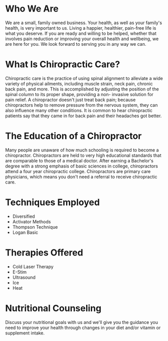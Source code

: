 # Who We Are
We are a small, family owned business. Your health, as well as your family's health, is very important to
us. Living a happier, healthier, pain-free life is what you deserve. If you are
ready and willing to be helped, whether that involves pain reduction or improving
your overall health and wellbeing, we are here for you. We look forward to serving you in any way we can.

# What Is Chiropractic Care?
Chiropractic care is the practice of using spinal alignment to alleviate a
wide variety of physical ailments, including muscle strain, neck pain,
chronic back pain, and more. This is accomplished by adjusting the
position of the spinal column to its proper shape, providing a non-
invasive solution for pain relief. A chiropractor doesn't just treat back pain;
because chiropractors help to remove pressure from the nervous
system, they can also influence many other conditions. It is common
to hear chiropractic patients say that they came in for back pain and
their headaches got better.

# The Education of a Chiropractor
Many people are unaware of how much schooling is required to become a chiropractor.
Chiropractors are held to very high educational standards that are comparable to those
of a medical doctor. After earning a Bachelor's degree with a strong emphasis of basic sciences in college,
chiropractors attend a four year chiropractic college. Chiropractors are primary care
physicians, which means you don't need a referral to receive chiropractic care.

# Techniques Employed
- Diversified
- Activator Methods
- Thompson Technique
- Logan Basic

# Therapies Offered
- Cold Laser Therapy
- E-Stim
- Ultrasound
- Ice
- Heat

# Nutritional Counseling
Discuss your nutritional goals with us and we'll give you the guidance you
need to improve your health through changes in your diet and/or vitamin or
supplement intake.
